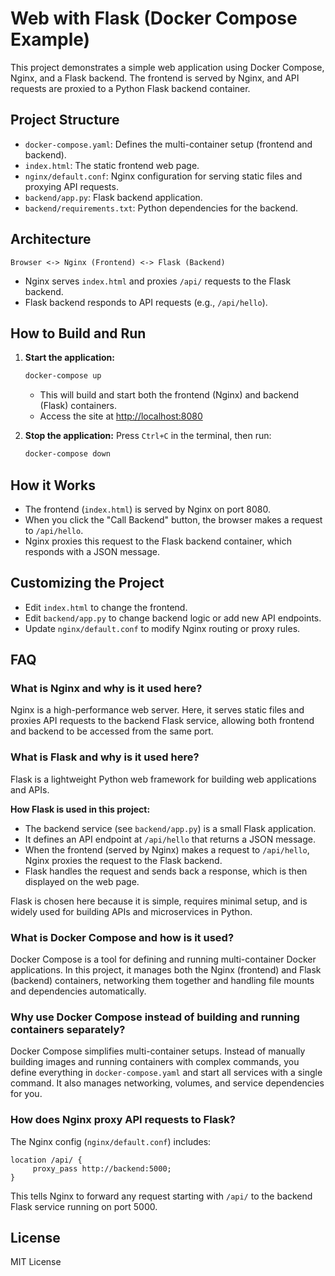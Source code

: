 # Web with Flask (Docker Compose Example)

This project demonstrates a simple web application using Docker Compose, Nginx, and a Flask backend. The frontend is served by Nginx, and API requests are proxied to a Python Flask backend container.

## Project Structure

- `docker-compose.yaml`: Defines the multi-container setup (frontend and backend).
- `index.html`: The static frontend web page.
- `nginx/default.conf`: Nginx configuration for serving static files and proxying API requests.
- `backend/app.py`: Flask backend application.
- `backend/requirements.txt`: Python dependencies for the backend.

## Architecture

```
Browser <-> Nginx (Frontend) <-> Flask (Backend)
```
- Nginx serves `index.html` and proxies `/api/` requests to the Flask backend.
- Flask backend responds to API requests (e.g., `/api/hello`).

## How to Build and Run

1. **Start the application:**
	```bash
	docker-compose up
	```
	- This will build and start both the frontend (Nginx) and backend (Flask) containers.
	- Access the site at [http://localhost:8080](http://localhost:8080)

2. **Stop the application:**
	Press `Ctrl+C` in the terminal, then run:
	```bash
	docker-compose down
	```

## How it Works

- The frontend (`index.html`) is served by Nginx on port 8080.
- When you click the "Call Backend" button, the browser makes a request to `/api/hello`.
- Nginx proxies this request to the Flask backend container, which responds with a JSON message.

## Customizing the Project

- Edit `index.html` to change the frontend.
- Edit `backend/app.py` to change backend logic or add new API endpoints.
- Update `nginx/default.conf` to modify Nginx routing or proxy rules.

## FAQ

### What is Nginx and why is it used here?
Nginx is a high-performance web server. Here, it serves static files and proxies API requests to the backend Flask service, allowing both frontend and backend to be accessed from the same port.

### What is Flask and why is it used here?
Flask is a lightweight Python web framework for building web applications and APIs.

**How Flask is used in this project:**
- The backend service (see `backend/app.py`) is a small Flask application.
- It defines an API endpoint at `/api/hello` that returns a JSON message.
- When the frontend (served by Nginx) makes a request to `/api/hello`, Nginx proxies the request to the Flask backend.
- Flask handles the request and sends back a response, which is then displayed on the web page.

Flask is chosen here because it is simple, requires minimal setup, and is widely used for building APIs and microservices in Python.

### What is Docker Compose and how is it used?
Docker Compose is a tool for defining and running multi-container Docker applications. In this project, it manages both the Nginx (frontend) and Flask (backend) containers, networking them together and handling file mounts and dependencies automatically.

### Why use Docker Compose instead of building and running containers separately?
Docker Compose simplifies multi-container setups. Instead of manually building images and running containers with complex commands, you define everything in `docker-compose.yaml` and start all services with a single command. It also manages networking, volumes, and service dependencies for you.

### How does Nginx proxy API requests to Flask?
The Nginx config (`nginx/default.conf`) includes:
```nginx
location /api/ {
	 proxy_pass http://backend:5000;
}
```
This tells Nginx to forward any request starting with `/api/` to the backend Flask service running on port 5000.

## License

MIT License
